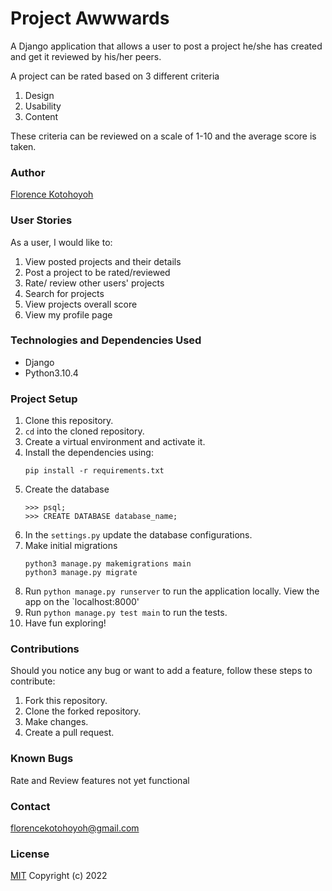 # Project Awwwards

A Django application that allows a user to post a project he/she has created and get it reviewed by his/her peers.

A project can be rated based on 3 different criteria

1. Design
2. Usability
3. Content

These criteria can be reviewed on a scale of 1-10 and the average score is taken.

### Author

[Florence Kotohoyoh](https://github.com/Flokots)

### User Stories

As a user, I would like to:

1. View posted projects and their details
2. Post a project to be rated/reviewed
3. Rate/ review other users' projects
4. Search for projects
5. View projects overall score
6. View my profile page

### Technologies and Dependencies Used

* Django
* Python3.10.4

### Project Setup

1. Clone this repository.
2. `cd` into the cloned repository.
3. Create a virtual environment and activate it.
4. Install the dependencies using:
   ```
   pip install -r requirements.txt
   ```
5. Create the database
   ```
   >>> psql;
   >>> CREATE DATABASE database_name;
   ```
6. In the `settings.py` update the database configurations.
7. Make initial migrations
   ```
   python3 manage.py makemigrations main
   python3 manage.py migrate
   ```
8. Run `python manage.py runserver` to run the application locally. View the app on the `localhost:8000'
9. Run `python manage.py test main` to run the tests.
10. Have fun exploring!

### Contributions

Should you notice any bug or want to add a feature, follow these steps to contribute:

1. Fork this repository.
2. Clone the forked repository.
3. Make changes.
4. Create a pull request.

### Known Bugs

Rate and Review features not yet functional

### Contact

florencekotohoyoh@gmail.com

### License

[MIT](choosealicense.com/licenses/mit)
Copyright (c) 2022
